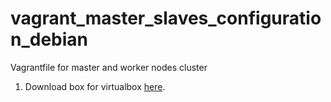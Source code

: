 # vagrant_master_slaves_configuration_debian
Vagrantfile for master and worker nodes cluster

1. Download box for virtualbox [here](https://app.vagrantup.com/bento/boxes/debian-11).
